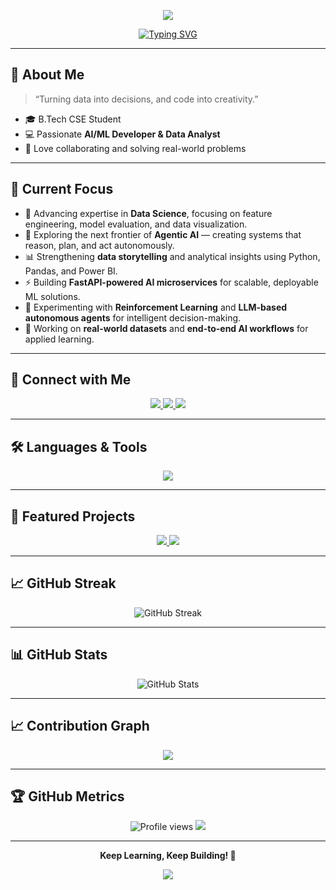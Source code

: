 <!-- Animated Header -->
<p align="center">
  <img src="https://capsule-render.vercel.app/api?type=waving&color=6C63FF&height=250&section=header&text=Harish%20Kumaar%20👨‍💻&fontSize=50&fontColor=ffffff&fontAlignY=40" />
</p>

<!-- Typing SVG -->
<p align="center">
  <a href="https://git.io/typing-svg">
    <img src="https://readme-typing-svg.herokuapp.com?font=Fira+Code&weight=500&size=28&pause=1000&color=6C63FF&center=true&vCenter=true&width=600&lines=Hi+%F0%9F%91%8B%2C+I'm+Harish+Kumaar;AI+%26+ML+Developer+%F0%9F%A4%96;Data+Analyst+%F0%9F%93%8A;Exploring+Intelligent+Systems+%E2%9A%A1" alt="Typing SVG" />
  </a>
</p>

---

## 🌟 About Me  
> “Turning data into decisions, and code into creativity.”  

- 🎓 B.Tech CSE Student  
- 💻 Passionate **AI/ML Developer & Data Analyst**  
- 🤝 Love collaborating and solving real-world problems  

---

## 🚀 Current Focus
- 🧠 Advancing expertise in **Data Science**, focusing on feature engineering, model evaluation, and data visualization.  
- 🤖 Exploring the next frontier of **Agentic AI** — creating systems that reason, plan, and act autonomously.  
- 📊 Strengthening **data storytelling** and analytical insights using Python, Pandas, and Power BI.  
- ⚡ Building **FastAPI-powered AI microservices** for scalable, deployable ML solutions.  
- 🧩 Experimenting with **Reinforcement Learning** and **LLM-based autonomous agents** for intelligent decision-making.  
- 🧪 Working on **real-world datasets** and **end-to-end AI workflows** for applied learning.  

---

## 🤝 Connect with Me  
<p align="center">
  <a href="https://www.linkedin.com/in/dharish-kumaar/" target="_blank">
    <img src="https://img.shields.io/badge/LinkedIn-0077B5?style=for-the-badge&logo=linkedin&logoColor=white"/>
  </a>
  <a href="mailto:harishkumaar.d@gmail.com" target="_blank">
    <img src="https://img.shields.io/badge/Gmail-D14836?style=for-the-badge&logo=gmail&logoColor=white"/>
  </a>
  <a href="https://github.com/HarishKumaarD" target="_blank">
    <img src="https://img.shields.io/badge/GitHub-100000?style=for-the-badge&logo=github&logoColor=white"/>
  </a>
</p>

---

## 🛠️ Languages & Tools  

<div align="center">
  <img src="https://skillicons.dev/icons?i=python,fastapi,numpy,pandas,tkinter,tensorflow,pytorch,java,html,css,react,mysql,mongodb,powerbi,aws,vscode,git,github" />
</div>

---

## 💼 Featured Projects  

<p align="center">
  <a href="https://github.com/HarishKumaarD/Credit-Card-Fraud-Detection-">
    <img src="https://github-readme-stats.vercel.app/api/pin/?username=HarishKumaarD&repo=Credit-Card-Fraud-Detection-&theme=tokyonight" />
  </a>
  <a href="https://github.com/HarishKumaarD/GetTogether">
    <img src="https://github-readme-stats.vercel.app/api/pin/?username=HarishKumaarD&repo=GetTogether&theme=tokyonight" />
  </a>
</p>

---

## 📈 GitHub Streak  

<div align="center">
  <img src="https://streak-stats.demolab.com?user=HarishKumaarD&theme=tokyonight&hide_border=true&ring=6C63FF&fire=FF6EC7&currStreakLabel=6C63FF" alt="GitHub Streak"/>
</div>

---

## 📊 GitHub Stats  

<p align="center">
  <img src="https://github-readme-stats.vercel.app/api?username=HarishKumaarD&show_icons=true&theme=tokyonight&hide_border=true&title_color=6C63FF&icon_color=6C63FF" alt="GitHub Stats"/>
</p>

---

## 📈 Contribution Graph  
<p align="center">
  <img src="https://github-readme-activity-graph.vercel.app/graph?username=HarishKumaarD&theme=tokyo-night&bg_color=0d1117&color=6C63FF&line=6C63FF&point=FFFFFF&area=true" />
</p>

---

## 🏆 GitHub Metrics  
<p align="center">
  <img src="https://komarev.com/ghpvc/?username=HarishKumaarD&color=6C63FF&style=for-the-badge" alt="Profile views"/>
  <img src="https://img.shields.io/github/followers/HarishKumaarD?label=Followers&style=for-the-badge&color=6C63FF" />
</p>

---

<p align="center">
  <b>Keep Learning, Keep Building! 🚀</b>
</p>

<!-- Footer -->
<p align="center">
  <img src="https://capsule-render.vercel.app/api?type=waving&color=6C63FF&height=120&section=footer"/>
</p>
